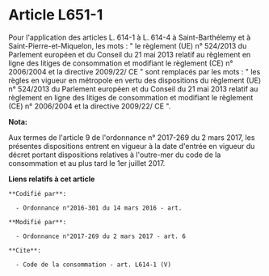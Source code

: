 # Article L651-1

Pour l'application des articles L. 614-1 à L. 614-4 à Saint-Barthélemy et à Saint-Pierre-et-Miquelon, les mots : " le
règlement (UE) n° 524/2013 du Parlement européen et du Conseil du 21 mai 2013 relatif au règlement en ligne des litiges de
consommation et modifiant le règlement (CE) n° 2006/2004 et la directive 2009/22/ CE " sont remplacés par les mots : " les
règles en vigueur en métropole en vertu des dispositions du règlement (UE) n° 524/2013 du Parlement européen et du Conseil du
21 mai 2013 relatif au règlement en ligne des litiges de consommation et modifiant le règlement (CE) n° 2006/2004 et la
directive 2009/22/ CE ".

**Nota:**

Aux termes de l'article 9 de l'ordonnance n° 2017-269 du 2 mars 2017,  les présentes dispositions entrent en vigueur à la
date d'entrée en  vigueur du décret portant dispositions relatives à l'outre-mer du code  de la consommation et au plus tard
le 1er juillet 2017.

**Liens relatifs à cet article**

	**Codifié par**:

	  - Ordonnance n°2016-301 du 14 mars 2016 - art.

	**Modifié par**:

	  - Ordonnance n°2017-269 du 2 mars 2017 - art. 6

	**Cite**:

	  - Code de la consommation - art. L614-1 (V)
